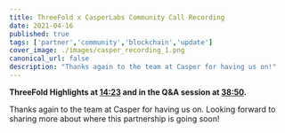 ```yaml
---
title: ThreeFold x CasperLabs Community Call Recording
date: 2021-04-16
published: true
tags: ['partner','community','blockchain','update']
cover_image: ./images/casper_recording_1.png
canonical_url: false
description: "Thanks again to the team at Casper for having us on!"
---
```


**ThreeFold Highlights at [14:23](https://youtu.be/WYrARTeY3cY?t=863) and in the Q&A session at [38:50](https://youtu.be/WYrARTeY3cY?t=2330).**

Thanks again to the team at Casper for having us on. Looking forward to sharing more about where this partnership is going soon!